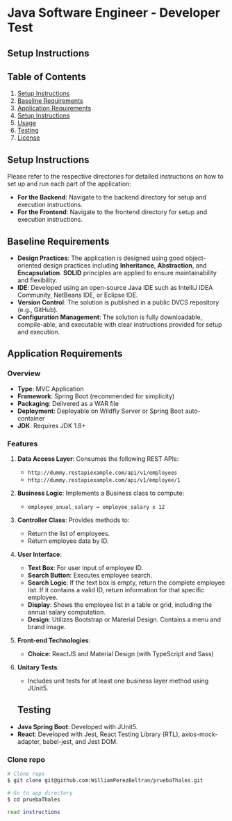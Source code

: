 # Java Software Engineer - Developer Test

## Setup Instructions


## Table of Contents
1. [Setup Instructions](#Setup-Instructions)
2. [Baseline Requirements](#baseline-requirements)
3. [Application Requirements](#application-requirements)
4. [Setup Instructions](#setup-instructions)
5. [Usage](#usage)
6. [Testing](#testing)
7. [License](#license)


## Setup Instructions

Please refer to the respective directories for detailed instructions on how to set up and run each part of the application:

- **For the Backend**: Navigate to the backend directory for setup and execution instructions.
- **For the Frontend**: Navigate to the frontend directory for setup and execution instructions.

## Baseline Requirements

- **Design Practices**: The application is designed using good object-oriented design practices including **Inheritance**, **Abstraction**, and **Encapsulation**. **SOLID** principles are applied to ensure maintainability and flexibility.
- **IDE**: Developed using an open-source Java IDE such as IntelliJ IDEA Community, NetBeans IDE, or Eclipse IDE.
- **Version Control**: The solution is published in a public DVCS repository (e.g., GitHub).
- **Configuration Management**: The solution is fully downloadable, compile-able, and executable with clear instructions provided for setup and execution.

## Application Requirements

### Overview

- **Type**: MVC Application
- **Framework**: Spring Boot (recommended for simplicity)
- **Packaging**: Delivered as a WAR file
- **Deployment**: Deployable on Wildfly Server or Spring Boot auto-container
- **JDK**: Requires JDK 1.8+

### Features

1. **Data Access Layer**: Consumes the following REST APIs:
   - `http://dummy.restapiexample.com/api/v1/employees`
   - `http://dummy.restapiexample.com/api/v1/employee/1`

2. **Business Logic**: Implements a Business class to compute:
   - `employee_anual_salary = employee_salary x 12`

3. **Controller Class**: Provides methods to:
   - Return the list of employees.
   - Return employee data by ID.

4. **User Interface**:
   - **Text Box**: For user input of employee ID.
   - **Search Button**: Executes employee search.
   - **Search Logic**: If the text box is empty, return the complete employee list. If it contains a valid ID, return information for that specific employee.
   - **Display**: Shows the employee list in a table or grid, including the annual salary computation.
   - **Design**: Utilizes Bootstrap or Material Design. Contains a menu and brand image.

5. **Front-end Technologies**:
   - **Choice**: ReactJS and Material Design (with TypeScript and Sass)

6. **Unitary Tests**:
   - Includes unit tests for at least one business layer method using JUnit5.

   ## Testing

- **Java Spring Boot**: Developed with JUnit5.
- **React**: Developed with Jest, React Testing Library (RTL), axios-mock-adapter, babel-jest, and Jest DOM.

### Clone repo

```bash
# Clone repo
$ git clone git@github.com:WilliamPerezBeltran/pruebaThales.git

# Go to app directory
$ cd pruebaThales

read instructions

```